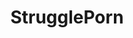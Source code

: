 ---
title: StrugglePorn
crosslinks:
- Pain
- AskReddit
- PornStarletHQ
- gag_spit
- BDSMcommunity
- MassagePorn
- SheLikesItRough
- PORN4U
- IncestPorn
- AsianCumsluts
- IAmA
---